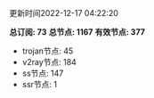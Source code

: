 更新时间2022-12-17 04:22:20

**总订阅: 73**
**总节点: 1167**
**有效节点: 377**
- trojan节点: 45
- v2ray节点: 184
- ss节点: 147
- ssr节点: 1
